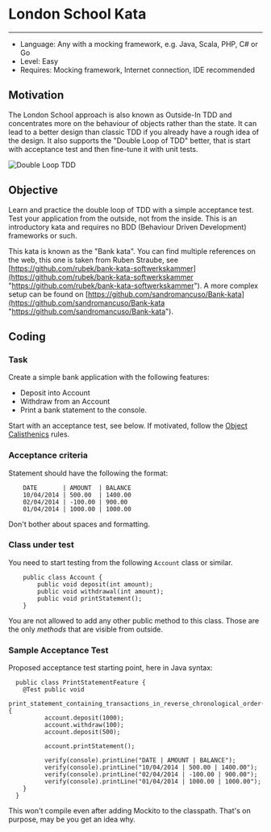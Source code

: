 # London School Kata
 ----------
  
+ Language: Any with a mocking framework, e.g. Java, Scala, PHP, C# or Go
+ Level: Easy
+ Requires: Mocking framework, Internet connection, IDE recommended

## Motivation

The London School approach is also known as Outside-In TDD and concentrates more on the behaviour of objects rather than the state. It can lead to a better design than classic TDD if you already have a rough idea of the design. It also supports the "Double Loop of TDD" better, that is start with acceptance test and then fine-tune it with unit tests.

![Double Loop TDD](http://i.imgur.com/EZ84KuV.png)

## Objective
  
Learn and practice the double loop of TDD with a simple acceptance test. Test your application from the outside, not from the inside. This is an introductory kata and requires no BDD (Behaviour Driven Development) frameworks or such.

This kata is known as the "Bank kata". You can find multiple references on the web, this one is taken from Ruben Straube, see [https://github.com/rubek/bank-kata-softwerkskammer](https://github.com/rubek/bank-kata-softwerkskammer "https://github.com/rubek/bank-kata-softwerkskammer"). A more complex setup can be found on [https://github.com/sandromancuso/Bank-kata](https://github.com/sandromancuso/Bank-kata  "https://github.com/sandromancuso/Bank-kata").

## Coding

### Task

Create a simple bank application with the following features:
  
- Deposit into Account
- Withdraw from an Account
- Print a bank statement to the console.

Start with an acceptance test, see below. If motivated, follow the [Object Calisthenics](https://github.com/goeckeler/katas/blob/master/Object%20Calisthenics/README.md "Object Calisthenics Rules") rules.
  
### Acceptance criteria

Statement should have the following the format:
        
        DATE       | AMOUNT  | BALANCE
        10/04/2014 | 500.00  | 1400.00
        02/04/2014 | -100.00 | 900.00
        01/04/2014 | 1000.00 | 1000.00
 
Don't bother about spaces and formatting.
 
### Class under test 
 
You need to start testing from the following `Account` class or similar.        
        
        public class Account {
            public void deposit(int amount);
            public void withdrawal(int amount);
            public void printStatement();
        }
 
You are not allowed to add any other public method to this class. Those are the only *methods* that are visible from outside.
 
### Sample Acceptance Test
 
Proposed acceptance test starting point, here in Java syntax:

      public class PrintStatementFeature {    
        @Test public void  
          print_statement_containing_transactions_in_reverse_chronological_order() {
              account.deposit(1000);
              account.withdraw(100);
              account.deposit(500);
              
              account.printStatement();
         
              verify(console).printLine("DATE | AMOUNT | BALANCE");
              verify(console).printLine("10/04/2014 | 500.00 | 1400.00");
              verify(console).printLine("02/04/2014 | -100.00 | 900.00");
              verify(console).printLine("01/04/2014 | 1000.00 | 1000.00"); 
        }
      }

This won't compile even after adding Mockito to the classpath. That's on purpose, may be you get an idea why.